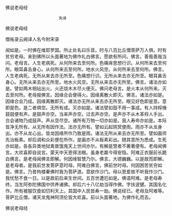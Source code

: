   佛说老母经  

                        　　失译  

佛说老母经  

僧祐录云阙译人名今附宋录  

闻如是。一时佛在维耶罗国。所止处名曰乐音。时与八百比丘僧菩萨万人俱。时有贫穷老母。来到佛所以头面著地为佛作礼白佛言。愿欲有所问。佛言。善哉善哉当问。老母言。人生老病死。从何所来去至何所。色痛痒思想行识。从何所来去至何所。眼耳鼻舌身心。从何所来去至何所。地水火风空。从何所来去至何所。佛言。人生老病死。无所从来去亦无所至。色痛想行识。无所从来去亦无所至。眼耳鼻舌身心。无所从来去亦无所至。地水火风空。无所从来去亦无所至。佛言。诸法亦如是。譬如两木相钻出火。火还烧木木尽火便灭。佛问老母言。是火本从何所来。灭去至何所。老母报佛言。因缘合会便得火。因缘离散火即灭。佛言。诸法亦如是。因缘合会乃成。因缘离散即灭。诸法亦无所从来去亦无所至。眼见好色即是意。意即是色。是二者俱空。无所有成。灭亦如是。诸法譬如鼓不用一事成。有人持桴捶鼓鼓便有声。是鼓声亦空。当来声亦空。过去声亦空。是声亦不从木革桴人手出。合会诸物乃成鼓声。声从空尽空。诸所有万物一切亦如是。我人寿命亦如是。本际皆净无所有。从无所有因作法。法亦无所有。譬如云起阴冥便雨。雨亦不从龙身出。亦不从龙心出。皆龙因缘所作乃致是雨。诸法无所从来去亦无所至。譬如画师先治板素。却后调和众彩便在所作。是画亦不从板素彩出。随其意所为悉成。生死亦如是。各各异类地狱禽兽饿鬼天上世间亦尔。有解是慧者不著著便有。老母闻佛言。大欢喜即自说言。蒙天中天恩得法眼。虽身老羸今得安隐。阿难正衣服前长跪白佛言。是老母闻佛言即解。何因缘智慧乃尔。佛言。大德巍巍。以是故而即解。是老母者。是我前世发菩萨意时母。阿难白佛言。佛前世时母。何因困苦贫穷如是。佛言。乃昔拘楼秦佛时我为菩萨道。意欲作沙门。母以恩爱故不听我作沙门。我忧愁不食一日。以是故前后来生世间。五百世遭厄如是。佛语阿难。是老母寿终。当生阿弥陀佛国中供养诸佛。却后六十八亿劫当得作佛。字扶波健。其国名化作。所有被服饮食如忉利天上。其国中人民皆寿一劫。佛说经已。老母及阿难等。菩萨比丘僧。诸天龙鬼神阿须伦皆大欢喜。前以头面著地。为佛作礼而去。  

佛说老母经  
